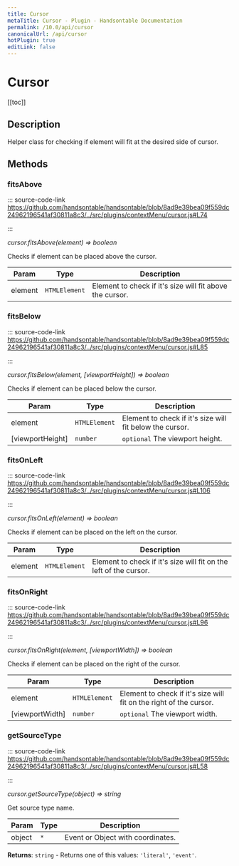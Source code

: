 ```yaml
---
title: Cursor
metaTitle: Cursor - Plugin - Handsontable Documentation
permalink: /10.0/api/cursor
canonicalUrl: /api/cursor
hotPlugin: true
editLink: false
---
```


# Cursor

[[toc]]

## Description

Helper class for checking if element will fit at the desired side of cursor.


## Methods

### fitsAbove
  
::: source-code-link https://github.com/handsontable/handsontable/blob/8ad9e39bea09f559dc24962196541af30811a8c3/../src/plugins/contextMenu/cursor.js#L74

:::

_cursor.fitsAbove(element) ⇒ boolean_

Checks if element can be placed above the cursor.


| Param | Type | Description |
| --- | --- | --- |
| element | `HTMLElement` | Element to check if it's size will fit above the cursor. |



### fitsBelow
  
::: source-code-link https://github.com/handsontable/handsontable/blob/8ad9e39bea09f559dc24962196541af30811a8c3/../src/plugins/contextMenu/cursor.js#L85

:::

_cursor.fitsBelow(element, [viewportHeight]) ⇒ boolean_

Checks if element can be placed below the cursor.


| Param | Type | Description |
| --- | --- | --- |
| element | `HTMLElement` | Element to check if it's size will fit below the cursor. |
| [viewportHeight] | `number` | `optional` The viewport height. |



### fitsOnLeft
  
::: source-code-link https://github.com/handsontable/handsontable/blob/8ad9e39bea09f559dc24962196541af30811a8c3/../src/plugins/contextMenu/cursor.js#L106

:::

_cursor.fitsOnLeft(element) ⇒ boolean_

Checks if element can be placed on the left on the cursor.


| Param | Type | Description |
| --- | --- | --- |
| element | `HTMLElement` | Element to check if it's size will fit on the left of the cursor. |



### fitsOnRight
  
::: source-code-link https://github.com/handsontable/handsontable/blob/8ad9e39bea09f559dc24962196541af30811a8c3/../src/plugins/contextMenu/cursor.js#L96

:::

_cursor.fitsOnRight(element, [viewportWidth]) ⇒ boolean_

Checks if element can be placed on the right of the cursor.


| Param | Type | Description |
| --- | --- | --- |
| element | `HTMLElement` | Element to check if it's size will fit on the right of the cursor. |
| [viewportWidth] | `number` | `optional` The viewport width. |



### getSourceType
  
::: source-code-link https://github.com/handsontable/handsontable/blob/8ad9e39bea09f559dc24962196541af30811a8c3/../src/plugins/contextMenu/cursor.js#L58

:::

_cursor.getSourceType(object) ⇒ string_

Get source type name.


| Param | Type | Description |
| --- | --- | --- |
| object | `*` | Event or Object with coordinates. |


**Returns**: `string` - Returns one of this values: `'literal'`, `'event'`.  
